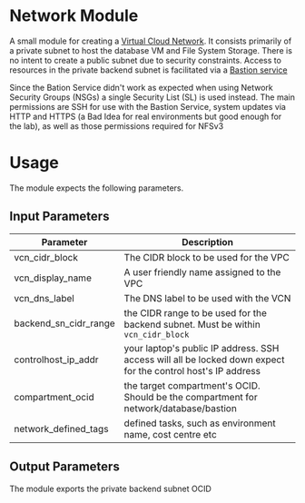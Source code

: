 # Network Module

A small module for creating a [Virtual Cloud Network](https://docs.oracle.com/en-us/iaas/Content/Network/Concepts/overview.htm). It consists primarily of a private subnet to host the database VM and File System Storage. There is no intent to create a public subnet due to security constraints. Access to resources in the private backend subnet is facilitated via a [Bastion service](https://docs.oracle.com/en-us/iaas/Content/Bastion/Concepts/bastionoverview.htm)

Since the Bation Service didn't work as expected when using Network Security Groups (NSGs) a single Security List (SL) is used instead. The main permissions are SSH for use with the Bastion Service, system updates via HTTP and HTTPS (a Bad Idea for real environments but good enough for the lab), as well as those permissions required for NFSv3

# Usage

The module expects the following parameters.

## Input Parameters

| Parameter | Description |
| --- | --- |
| vcn_cidr_block | The CIDR block to be used for the VPC |
| vcn_display_name | A user friendly name assigned to the VPC |
| vcn_dns_label | The DNS label to be used with the VCN |
| backend_sn_cidr_range | the CIDR range to be used for the backend subnet. Must be within `vcn_cidr_block` |
| controlhost_ip_addr | your laptop's public IP address. SSH access will all be locked down expect for the control host's IP address |
| compartment_ocid | the target compartment's OCID. Should be the compartment for network/database/bastion |
| network_defined_tags | defined tasks, such as environment name, cost centre etc |

## Output Parameters

The module exports the private backend subnet OCID